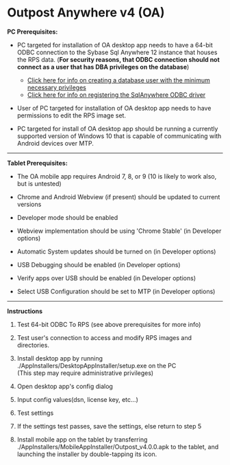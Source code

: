 # Outpost Anywhere v4 (OA)

**PC Prerequisites:**

* PC targeted for installation of OA desktop app needs to have a 64-bit ODBC connection to the Sybase Sql Anywhere 12 instance that houses the RPS data. (**For security reasons, that ODBC connection should not connect as a user that has DBA privileges on the database**)  
  * [Click here for info on creating a database user with the minimum necessary privileges](./DB_USER.md)
  * [Click here for info on registering the SqlAnywhere ODBC driver](./ODBC_DRIVER.md) 

* User of PC targeted for installation of OA desktop app needs to have permissions to edit the RPS image set.

* PC targeted for install of OA desktop app should be running a currently supported version of Windows 10 that is capable of communicating with Android devices over MTP.

<hr>

**Tablet Prerequisites:**

* The OA mobile app requires Android 7, 8, or 9 (10 is likely to work also, but is untested)

* Chrome and Android Webview (if present) should be updated to current versions 

* Developer mode should be enabled

* Webview implementation should be using 'Chrome Stable' (in Developer options)

* Automatic System updates should be turned on (in Developer options)

* USB Debugging should be enabled (in Developer options)

* Verify apps over USB should be enabled (in Developer options)

* Select USB Configuration should be set to MTP (in Developer options)

<hr>

**Instructions**

1. Test 64-bit ODBC To RPS (see above prerequisites for more info)

2. Test user's connection to access and modify RPS images and directories.

3. Install desktop app by running ./AppInstallers/DesktopAppInstaller/setup.exe on the PC 
    <br>(This step may require administrative privileges)

4. Open desktop app's config dialog

5. Input config values(dsn, license key, etc...)

6. Test settings

7. If the settings test passes, save the settings, else return to step 5

8. Install mobile app on the tablet by transferring ./AppInstallers/MobileAppInstaller/Outpost_v4.0.0.apk to the tablet, and launching the installer by double-tapping its icon.
  